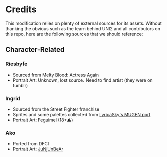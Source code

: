 # Credits

This modification relies on plenty of external sources for its assets. Without thanking the obvious such as the team behind UNI2 and all contributors on this repo, here are the following sources that we should reference:

## Character-Related

### Riesbyfe

- Sourced from Melty Blood: Actress Again
- Portrait Art: Unknown, lost source. Need to find artist (they were on tumblr)

### Ingrid

- Sourced from the Street Fighter franchise
- Sprites and some palettes collected from [LyricaSky's MUGEN port](https://lyricasky.neocities.org/)
- Portrait Art: Feguimel (18+⚠️)

### Ako

- Ported from DFCI
- Portrait Art: [JuNjUnBeAr](https://www.pixiv.net/en/artworks/56407234)